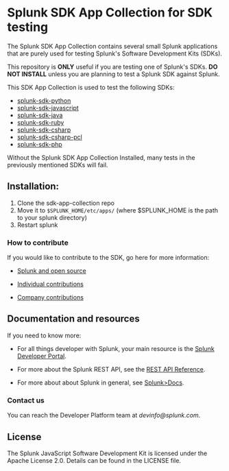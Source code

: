# Splunk SDK App Collection for SDK testing

The Splunk SDK App Collection contains several small Splunk applications that are purely used for testing Splunk's Software Development Kits (SDKs).

This repository is **ONLY** useful if you are testing one of Splunk's SDKs. **DO NOT INSTALL** unless you are planning to test a Splunk SDK against Splunk.

This SDK App Collection is used to test the following SDKs:

* [splunk-sdk-python](https://github.com/splunk/splunk-sdk-python)
* [splunk-sdk-javascript](https://github.com/splunk/splunk-sdk-python)
* [splunk-sdk-java](https://github.com/splunk/splunk-sdk-java)
* [splunk-sdk-ruby](https://github.com/splunk/splunk-sdk-ruby)
* [splunk-sdk-csharp](https://github.com/splunk/splunk-sdk-charp)
* [splunk-sdk-csharp-pcl](https://github.com/splunk/splunk-sdk-charp-pcl)
* [splunk-sdk-php](https://github.com/splunk/splunk-sdk-php)

Without the Splunk SDK App Collection Installed, many tests in the previously mentioned SDKs will fail.

## Installation:
1. Clone the sdk-app-collection repo
2. Move it to ```$SPLUNK_HOME/etc/apps/``` (where $SPLUNK_HOME is the path to your splunk directory)
3. Restart splunk

### How to contribute

If you would like to contribute to the SDK, go here for more information:

* [Splunk and open source][contributions]

* [Individual contributions][indivcontrib]

* [Company contributions][companycontrib]

## Documentation and resources

If you need to know more:

* For all things developer with Splunk, your main resource is the
  [Splunk Developer Portal][devportal].

* For more about the Splunk REST API, see the
  [REST API Reference][restapiref].

* For more about about Splunk in general, see [Splunk>Docs][splunkdocs].

### Contact us

You can reach the Developer Platform team at _devinfo@splunk.com_.

## License

The Splunk JavaScript Software Development Kit is licensed under the Apache
License 2.0. Details can be found in the LICENSE file.


[devportal]:                http://dev.splunk.com
[restapiref]:               http://docs.splunk.com/Documentation/Splunk/latest/RESTAPI
[splunkdocs]:               http://docs.splunk.com/Documentation/Splunk
[contributions]:            http://dev.splunk.com/view/opensource/SP-CAAAEDM
[indivcontrib]:             http://dev.splunk.com/goto/individualcontributions
[companycontrib]:           http://dev.splunk.com/view/companycontributions/SP-CAAAEDR
